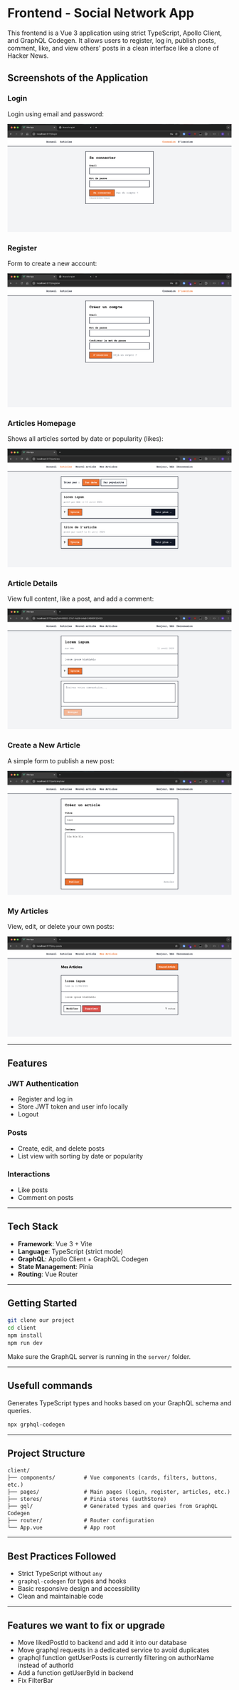 # Frontend - Social Network App

This frontend is a Vue 3 application using strict TypeScript, Apollo Client, and GraphQL Codegen. It allows users to register, log in, publish posts, comment, like, and view others' posts in a clean interface like a clone of Hacker News.

## Screenshots of the Application

### Login
Login using email and password:

![Login](./public/screenshots/login.png)

### Register
Form to create a new account:

![Register](./public/screenshots/register.png)

### Articles Homepage
Shows all articles sorted by date or popularity (likes):

![Articles](./public/screenshots/articles.png)

### Article Details
View full content, like a post, and add a comment:

![Article Details](./public/screenshots/articles_details.png)

### Create a New Article
A simple form to publish a new post:

![Create Article](./public/screenshots/add_article.png)

### My Articles
View, edit, or delete your own posts:

![My Articles](./public/screenshots/update_delete_article.png)

---

## Features

### JWT Authentication
- Register and log in
- Store JWT token and user info locally
- Logout

### Posts
- Create, edit, and delete posts
- List view with sorting by date or popularity

### Interactions
- Like posts
- Comment on posts

---

## Tech Stack
- **Framework**: Vue 3 + Vite
- **Language**: TypeScript (strict mode)
- **GraphQL**: Apollo Client + GraphQL Codegen
- **State Management**: Pinia
- **Routing**: Vue Router

---

## Getting Started

```bash
git clone our project
cd client
npm install
npm run dev
```



Make sure the GraphQL server is running in the `server/` folder.

---

## Usefull commands

Generates TypeScript types and hooks based on your GraphQL schema and queries.
```bash
npx grphql-codegen
```

---

## Project Structure

```
client/
├── components/         # Vue components (cards, filters, buttons, etc.)
├── pages/              # Main pages (login, register, articles, etc.)
├── stores/             # Pinia stores (authStore)
├── gql/                # Generated types and queries from GraphQL Codegen
├── router/             # Router configuration
└── App.vue             # App root
```

---

## Best Practices Followed
- Strict TypeScript without `any`
- `graphql-codegen` for types and hooks
- Basic responsive design and accessibility
- Clean and maintainable code

---

## Features we want to fix or upgrade
- Move likedPostId to backend and add it into our database
- Move graphql requests in a dedicated service to avoid duplicates
- graphql function getUserPosts is currently filtering on authorName instead of authorId
- Add a function getUserById in backend
- Fix FilterBar